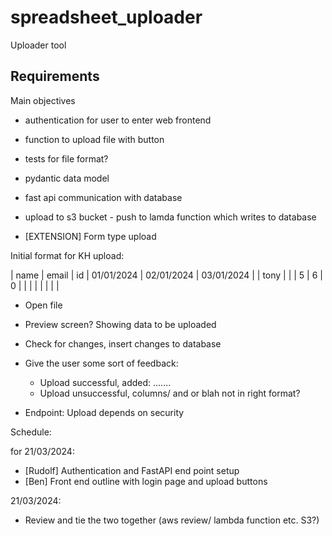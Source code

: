 # spreadsheet_uploader
Uploader tool

## Requirements

Main objectives
* authentication for user to enter web frontend
* function to upload file with button
* tests for file format?
* pydantic data model
* fast api communication with database
* upload to s3 bucket - push to lamda function which writes to database


* [EXTENSION] Form type upload

Initial format for KH upload:

| name | email | id | 01/01/2024 | 02/01/2024 | 03/01/2024 |
| tony |       |    | 5          | 6          | 0          |
|      |       |    |            |            |            |

* Open file
* Preview screen? Showing data to be uploaded
* Check for changes, insert changes to database
* Give the user some sort of feedback:
  * Upload successful, added: .......
  * Upload unsuccessful, columns/ and or blah not in right format?

* Endpoint: Upload depends on security


Schedule:

for 21/03/2024:
- [Rudolf] Authentication and FastAPI end point setup
- [Ben] Front end outline with login page and upload buttons

21/03/2024:
- Review and tie the two together (aws review/ lambda function etc. S3?)




